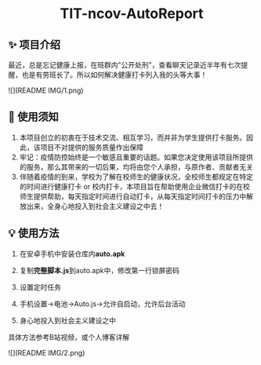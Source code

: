 <h1 align="center">TIT-ncov-AutoReport</h1>

## ✨ 项目介绍

最近，总是忘记健康上报，在班群内"公开处刑"，查看聊天记录近半年有七次提醒，也是有劳班长了。所以如何解决健康打卡列入我的头等大事！

![](README IMG/1.png)

## 🎯 使用须知

1. 本项目创立的初衷在于技术交流、相互学习，而并非为学生提供打卡服务。因此，该项目不对提供的服务质量作出保障
2. 牢记：疫情防控始终是一个敏感且重要的话题。如果您决定使用该项目所提供的服务，那么其带来的一切后果，均将由您个人承担，与原作者、贡献者无关
3. 伴随着疫情的到来，学校为了解在校师生的健康状况，全校师生都规定在特定的时间进行健康打卡 or 校内打卡，本项目旨在帮助使用企业微信打卡的在校师生提供帮助，每天指定时间进行自动打卡，从每天指定时间打卡的压力中解放出来，全身心地投入到社会主义建设之中去！

## 💡 使用方法

1. 在安卓手机中安装仓库内**auto.apk**

2. 复制**完整脚本.js**到auto.apk中，修改第一行锁屏密码

3. 设置定时任务
4. 手机设置->电池->Auto.js->允许自启动，允许后台活动
5. 身心地投入到社会主义建设之中

具体方法参考B站视频，或个人博客详解



![](README IMG/2.png)
